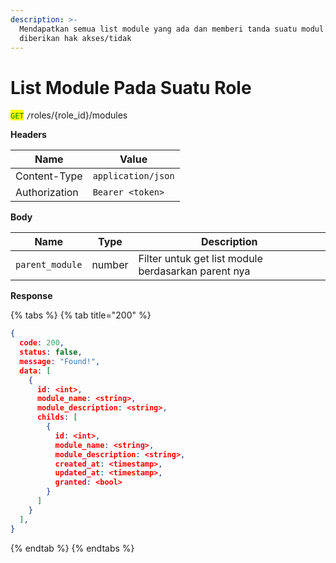 ```yaml
---
description: >-
  Mendapatkan semua list module yang ada dan memberi tanda suatu modul telah
  diberikan hak akses/tidak
---
```


# List Module Pada Suatu Role

<mark style="color:green;">`GET`</mark> `/`roles/{role\_id}/modules

**Headers**

| Name          | Value              |
| ------------- | ------------------ |
| Content-Type  | `application/json` |
| Authorization | `Bearer <token>`   |

**Body**

| Name            | Type   | Description                                         |
| --------------- | ------ | --------------------------------------------------- |
| `parent_module` | number | Filter untuk get list module berdasarkan parent nya |

**Response**

{% tabs %}
{% tab title="200" %}
```json
{
  code: 200,
  status: false,
  message: "Found!",
  data: [
    {
      id: <int>,
      module_name: <string>,
      module_description: <string>,
      childs: [
        {
          id: <int>,
          module_name: <string>,
          module_description: <string>,
          created_at: <timestamp>,
          updated_at: <timestamp>,
          granted: <bool>
        }
      ]
    }
  ],
}
```
{% endtab %}
{% endtabs %}
